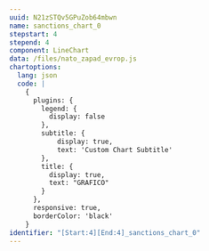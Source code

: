 ```yaml
---
uuid: N21zSTQv5GPuZob64mbwn
name: sanctions_chart_0
stepstart: 4
stepend: 4
component: LineChart
data: /files/nato_zapad_evrop.js
chartoptions:
  lang: json
  code: |
    {
      plugins: {
        legend: {
          display: false
        },
        subtitle: {
            display: true,
            text: 'Custom Chart Subtitle'
        },
        title: {
          display: true,
          text: "GRAFICO"
        }
      },
      responsive: true,
      borderColor: 'black'
    }
identifier: "[Start:4][End:4]_sanctions_chart_0"
---
```

